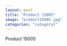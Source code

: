 ```yaml
---
layout: post
title: "Product 15005"
image: "product15005.jpg"
categories: "category1"
---
```

Product 15005

